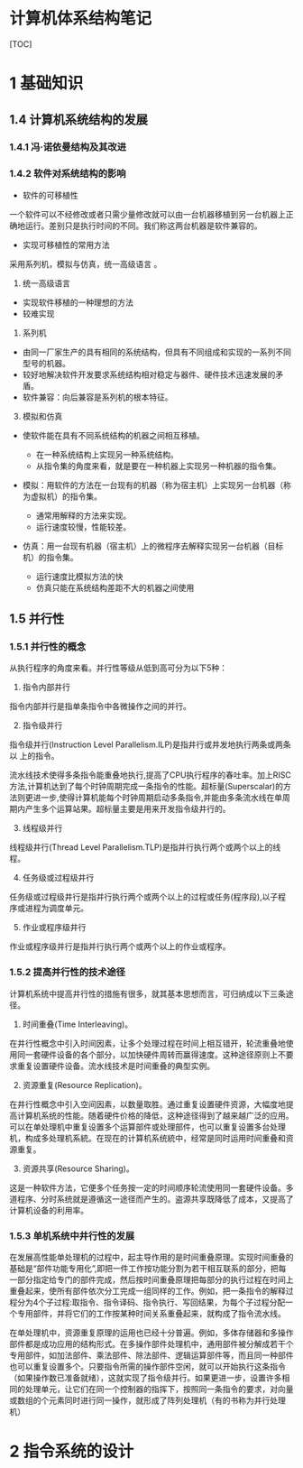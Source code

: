 # 计算机体系结构笔记
[TOC]

# 1 基础知识

## 1.4 计算机系统结构的发展

### 1.4.1 冯·诺依曼结构及其改进

### 1.4.2 软件对系统结构的影响

* 软件的可移植性

一个软件可以不经修改或者只需少量修改就可以由一台机器移植到另一台机器上正确地运行。差别只是执行时间的不同。我们称这两台机器是软件兼容的。

* 实现可移植性的常用方法
  
采用系列机，模拟与仿真，统一高级语言 。

1. 统一高级语言 

* 实现软件移植的一种理想的方法
* 较难实现

1. 系列机 

* 由同一厂家生产的具有相同的系统结构，但具有不同组成和实现的一系列不同型号的机器。
* 较好地解决软件开发要求系统结构相对稳定与器件、硬件技术迅速发展的矛盾。
* 软件兼容：向后兼容是系列机的根本特征。

3. 模拟和仿真

* 使软件能在具有不同系统结构的机器之间相互移植。
    * 在一种系统结构上实现另一种系统结构。
    * 从指令集的角度来看，就是要在一种机器上实现另一种机器的指令集。

* 模拟：用软件的方法在一台现有的机器（称为宿主机）上实现另一台机器（称为虚拟机）的指令集。
    * 通常用解释的方法来实现。
    * 运行速度较慢，性能较差。

* 仿真：用一台现有机器（宿主机）上的微程序去解释实现另一台机器（目标机）的指令集。
    * 运行速度比模拟方法的快
    * 仿真只能在系统结构差距不大的机器之间使用

## 1.5 并行性

### 1.5.1 并行性的概念

从执行程序的角度来看。并行性等级从低到高可分为以下5种：

1) 指令内部井行

指令内部并行是指单条指令中各微操作之间的并行。

2) 指令级并行
   
指令级并行(Instruction Level Parallelism.ILP)是指井行或井发地执行两条或两条以
上的指令。

流水线技术使得多条指令能重叠地执行,提高了CPU执行程序的春吐率。加上RISC方法,计算机达到了每个时钟周期完成一条指令的性能。超标量(Superscalar)的方法则更进一步,使得计算机能每个时钟周期启动多条指令,并能由多条流水线在单周期内产生多个运算站果。超标量主要是用来开发指令级井行的。

3) 线程级并行

线程级井行(Thread Level Parallelism.TLP)是指并行执行两个或两个以上的线程。

4) 任务级或过程级井行

任务级或过程级井行是指并行执行两个或两个以上的过程或任务(程序段),以子程序或进程为调度单元。

5) 作业或程序级井行

作业或程序级并行是指并行执行两个或两个以上的作业或程序。

### 1.5.2 提高并行性的技术途径

计算机系统中提高井行性的措施有很多，就其基本思想而言，可归纳成以下三条途径。

1) 时间重叠(Time Interleaving)。

在井行性概念中引入时间因素，让多个处理过程在时间上相互错开，轮流重叠地使用同一套硬件设备的各个部分，以加快硬件周转而赢得速度。这种途径原则上不要求重复设置硬件设备。流水线技术是时间重叠的典型实例。

2) 资源重复(Resource Replication)。

在井行性概念中引入空间因素，以数量取胜。通过重复设置硬件资源，大幅度地提高计算机系统的性能。随着硬件价格的降低，这种途径得到了越来越广泛的应用。可以在单处理机中重复设置多个运算部件或处理部件，也可以重复设置多台处理机，构成多处理机系統。在现在的计算机系统統中，经常是同时运用时间重叠和资源重复。

3) 资源共享(Resource Sharing)。

这是一种软件方法，它便多个任务按一定的时间顺序轮流使用同一套硬件设备。多道程序、分时系统就是遵循这一途径而产生的。盗源共享既降低了成本，又提高了计算机设备的利用率。

### 1.5.3 单机系统中井行性的发展

在发展高性能单处理机的过程中，起主导作用的是时间重叠原理。实现时间重叠的基础是“部件功能专用化”,即把一件工作按功能分割为若干相互联系的部分，把每一部分指定给专门的部件完成，然后按时间重叠原理把每部分的执行过程在时间上重叠起来，使所有部件依次分工完成一组同样的工作。例如，把一条指令的解释过程分为4个子过程:取指令、指令译码、指令执行、写回结果，为每个子过程分配一个专用部件，并将它们的工作按某种时间关系重叠起来，就构成了指令流水线。

在单处理机中，资源重复原理的运用也已经十分普遍。例如，多体存储器和多操作部件都是成功应用的结构形式。在多操作部件处理机中，通用部件被分解成若干个专用部件，如加法部件、乘法部件、除法部件、逻辑运算部件等，而且同一种部件也可以重复设置多个。只要指令所需的操作部件空闲，就可以开始执行这条指令（如果操作数已准备就绪），这就实现了指令级并行。如果更进一步，设置许多相同的处理单元，让它们在同一个控制器的指挥下，按照同一条指令的要求，对向量或数组的个元素同时进行同一操作，就形成了阵列处理机（有的书称为并行处理机）

# 2 指令系统的设计